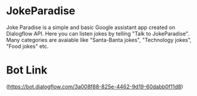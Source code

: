 # JokeParadise
Joke Paradise is a simple and basic Google assistant app created on Dialogflow API.
Here you can listen jokes by telling "Talk to JokeParadise".
Many categories are avaiable like "Santa-Banta jokes", "Technology jokes", "Food jokes" etc.

# Bot Link
(https://bot.dialogflow.com/3a008f88-825e-4462-9d19-60dabb0f11d8)
